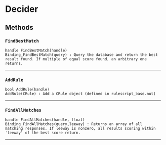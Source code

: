 # Decider

## Methods

### `FindBestMatch`
```
handle FindBestMatch(handle)
Binding_FindBestMatch(query) : Query the database and return the best result found. If multiple of equal score found, an arbitrary one returns. 
```
------

### `AddRule`
```
bool AddRule(handle)
AddRule(CRule) : Add a CRule object (defined in rulescript_base.nut) 
```
------

### `FindAllMatches`
```
handle FindAllMatches(handle, float)
Binding_FindAllMatches(query,leeway) : Returns an array of all matching responses. If leeway is nonzero, all results scoring within 'leeway' of the best score return. 
```
------
